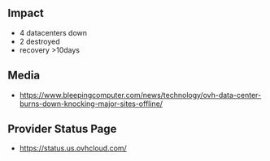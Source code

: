 ## Impact

- 4 datacenters down
- 2 destroyed
- recovery >10days

## Media

- https://www.bleepingcomputer.com/news/technology/ovh-data-center-burns-down-knocking-major-sites-offline/

## Provider Status Page

- https://status.us.ovhcloud.com/
